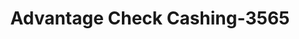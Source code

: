 ---
f_zip-code: 38570
f_state-code: TN
title: Advantage Check Cashing-3565
f_phone: 931-823-9933
f_city-only: Livingston
f_address: 527 North Church Street Livingston
f_location-unique-id: '3565'
slug: advantage-check-cashing-3565
updated-on: '2024-05-30T13:46:58.046Z'
created-on: '2024-05-30T13:36:59.803Z'
published-on: '2024-05-30T13:54:32.469Z'
f_city-state: cms/city/livingston-tn.md
f_company: cms/company/advantage-check-cashing.md
f_state: cms/state/tennessee.md
layout: '[payday-loan].html'
tags: payday-loan
---